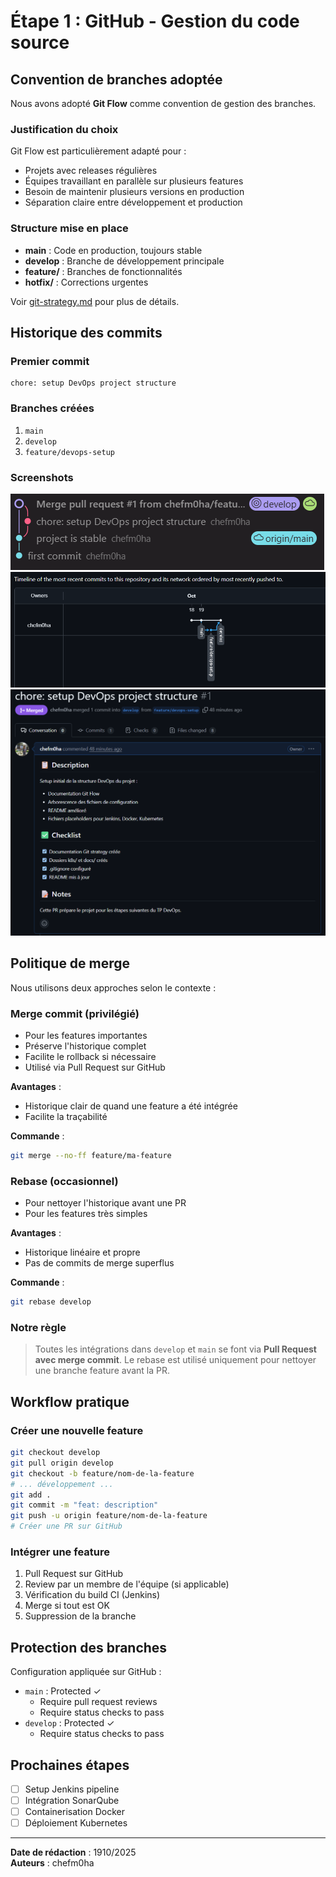 # Étape 1 : GitHub - Gestion du code source

## Convention de branches adoptée

Nous avons adopté **Git Flow** comme convention de gestion des branches.

### Justification du choix

Git Flow est particulièrement adapté pour :
- Projets avec releases régulières
- Équipes travaillant en parallèle sur plusieurs features
- Besoin de maintenir plusieurs versions en production
- Séparation claire entre développement et production

### Structure mise en place

- **main** : Code en production, toujours stable
- **develop** : Branche de développement principale
- **feature/** : Branches de fonctionnalités
- **hotfix/** : Corrections urgentes

Voir [git-strategy.md](git-strategy.md) pour plus de détails.

## Historique des commits

### Premier commit
```
chore: setup DevOps project structure
```

### Branches créées
1. `main`
2. `develop` 
3. `feature/devops-setup` 

### Screenshots

![GitHub Branches](../screenshots/github-branches.png)
![Network Graph](../screenshots/network-graph.png)
![Pull Request](../screenshots/pr-merged.png)

## Politique de merge

Nous utilisons deux approches selon le contexte :

### Merge commit (privilégié)
- Pour les features importantes
- Préserve l'historique complet
- Facilite le rollback si nécessaire
- Utilisé via Pull Request sur GitHub

**Avantages** :
- Historique clair de quand une feature a été intégrée
- Facilite la traçabilité

**Commande** :
```bash
git merge --no-ff feature/ma-feature
```

### Rebase (occasionnel)
- Pour nettoyer l'historique avant une PR
- Pour les features très simples

**Avantages** :
- Historique linéaire et propre
- Pas de commits de merge superflus

**Commande** :
```bash
git rebase develop
```

### Notre règle

> Toutes les intégrations dans `develop` et `main` se font via **Pull Request avec merge commit**.
> Le rebase est utilisé uniquement pour nettoyer une branche feature avant la PR.

## Workflow pratique

### Créer une nouvelle feature
```bash
git checkout develop
git pull origin develop
git checkout -b feature/nom-de-la-feature
# ... développement ...
git add .
git commit -m "feat: description"
git push -u origin feature/nom-de-la-feature
# Créer une PR sur GitHub
```

### Intégrer une feature
1. Pull Request sur GitHub
2. Review par un membre de l'équipe (si applicable)
3. Vérification du build CI (Jenkins)
4. Merge si tout est OK
5. Suppression de la branche

## Protection des branches

Configuration appliquée sur GitHub :
- `main` : Protected ✓
    - Require pull request reviews
    - Require status checks to pass
- `develop` : Protected ✓
    - Require status checks to pass


## Prochaines étapes

- [ ] Setup Jenkins pipeline
- [ ] Intégration SonarQube
- [ ] Containerisation Docker
- [ ] Déploiement Kubernetes

---

**Date de rédaction** : 1910/2025  
**Auteurs** : chefm0ha